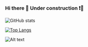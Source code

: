 ### Hi there 👋 Under construction ❗🚧

![GitHub stats](https://github-readme-stats.vercel.app/api?username=SuhaDemirel&theme=gruvbox&show_icons=true&count_private=true)

[![Top Langs](https://github-readme-stats.vercel.app/api/top-langs/?username=SuhaDemirel&layout=compact&langs_count=8&count_private=true)](https://github.com/anuraghazra/github-readme-stats)

![Alt text](https://spotify-recently-played-readme.vercel.app/api?user=sühademirel&count=10)
<!--
**SuhaDemirel/SuhaDemirel** is a ✨ _special_ ✨ repository because its `README.md` (this file) appears on your GitHub profile.

Here are some ideas to get you started:

- 🔭 I’m currently working on ...
- 🌱 I’m currently learning ...
- 👯 I’m looking to collaborate on ...
- 🤔 I’m looking for help with ...
- 💬 Ask me about ...
- 📫 How to reach me: ...
- 😄 Pronouns: ...
- ⚡ Fun fact: ...
-->
